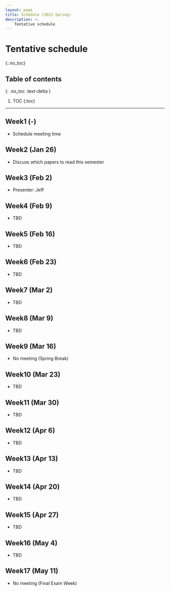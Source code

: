 ```yaml
---
layout: page
title: Schedule (2023 Spring)
description: >-
    Tentative schedule
---
```


# Tentative schedule
{:.no_toc}

## Table of contents
{: .no_toc .text-delta }

1. TOC
{:toc}

---

## Week1 (-)

- Schedule meeting time

## Week2 (Jan 26)

- Discuss which papers to read this semester

## Week3 (Feb 2)

- Presenter: Jeff

## Week4 (Feb 9)

- TBD

## Week5 (Feb 16)

- TBD

## Week6 (Feb 23)

- TBD

## Week7 (Mar 2)

- TBD

## Week8 (Mar 9)

- TBD

## Week9 (Mar 16)

- No meeting (Spring Break)

## Week10 (Mar 23)

- TBD

## Week11 (Mar 30)

- TBD

## Week12 (Apr 6)

- TBD

## Week13 (Apr 13)

- TBD

## Week14 (Apr 20)

- TBD

## Week15 (Apr 27)

- TBD

## Week16 (May 4)

- TBD

## Week17 (May 11)

- No meeting (Final Exam Week)

